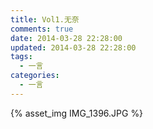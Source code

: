 ```yaml
---
title: Vol1.无奈
comments: true
date: 2014-03-28 22:28:00
updated: 2014-03-28 22:28:00
tags:
  - 一言
categories:
  - 一言
---
```


{% asset_img IMG_1396.JPG %}
